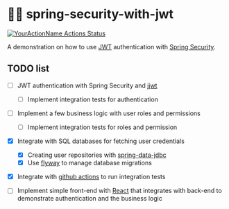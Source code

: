 # 🍃️:leaves: spring-security-with-jwt

[![YourActionName Actions Status](https://github.com/dplucenio/spring-security-with-jwt/workflows/test/badge.svg)](https://github.com/dplucenio/spring-security-with-jwt/actions)

A demonstration on how to use [JWT](https://jwt.io) authentication with [Spring Security](https://spring.io/projects/spring-security).

## TODO list

- [ ] JWT authentication with Spring Security and [jjwt](https://github.com/jwtk/jjwt)
  - [ ] Implement integration tests for authentication
- [ ] Implement a few business logic with user roles and permissions
  - [ ] Implement integration tests for roles and permission
- [x] Integrate with SQL databases for fetching user credentials
  - [x] Creating user repositories with [spring-data-jdbc](https://spring.io/projects/spring-data-jdbc)
  - [x] Use [flyway](https://flywaydb.org) to manage database migrations
- [x] Integrate with [github actions](https://github.com/features/actions) to run integration tests
- [ ] Implement simple front-end with [React](https://reactjs.org) that integrates with back-end to 
demonstrate authentication and the business logic
  

  

